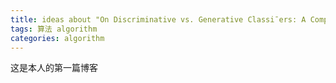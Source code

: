```yaml
---
title: ideas about "On Discriminative vs. Generative Classi¯ers: A Comparison of Logistic Regression and Naive Bayes"
tags: 算法 algorithm 
categories: algorithm
---
```


这是本人的第一篇博客

